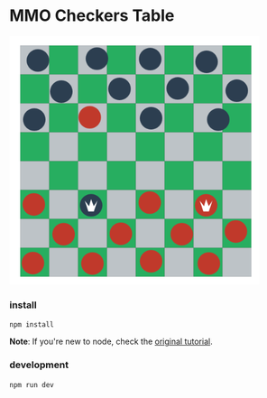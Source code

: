 MMO Checkers Table
===
![preview](public/assets/screenshot.png)


### install
```
npm install
```

**Note**: If you're new to node, check the [original tutorial](http://rawkes.com/articles/creating-a-real-time-multiplayer-game-with-websockets-and-node.html).


### development
```
npm run dev
```
